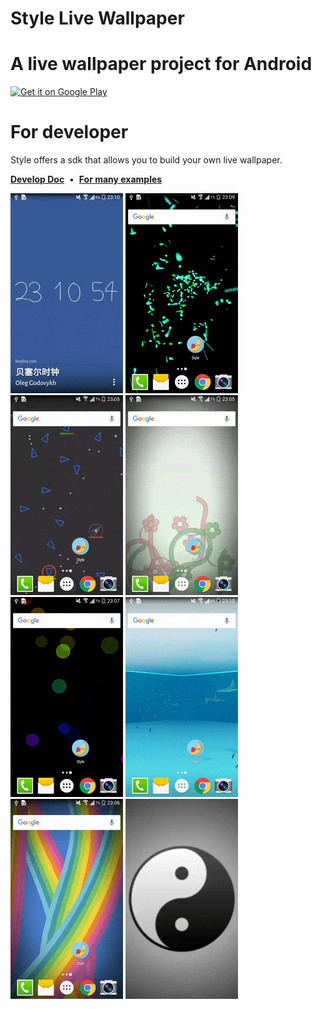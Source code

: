 # Style Live Wallpaper

A live wallpaper project for Android
====================
<a href="https://play.google.com/store/apps/details?id=com.yalin.style" target="_blank">
<img src="https://play.google.com/intl/en_us/badges/images/generic/en-play-badge.png" alt="Get it on Google Play" height="90"/></a>

For developer
=========

Style offers a sdk that allows you to build your own live wallpaper.

**[Develop Doc](https://github.com/jinkg/style-develop-sdk)**&nbsp;&nbsp;•&nbsp;&nbsp;**[For many examples](https://github.com/jinkg/style-sdk)**

![bezier](https://github.com/jinkg/Screenshots/blob/master/Style/bezier.gif)
![boids](https://github.com/jinkg/Screenshots/blob/master/Style/boids.gif)
![botz](https://github.com/jinkg/Screenshots/blob/master/Style/botz.gif)
![flower](https://github.com/jinkg/Screenshots/blob/master/Style/flower.gif)
![rainbow](https://github.com/jinkg/Screenshots/blob/master/Style/rainbow.gif)
![shark](https://github.com/jinkg/Screenshots/blob/master/Style/shark.gif)
![stride](https://github.com/jinkg/Screenshots/blob/master/Style/stride.gif)
![yinyang](https://github.com/jinkg/Screenshots/blob/master/Style/yinyang.gif)
